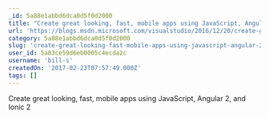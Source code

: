```yaml
---
_id: 5a88e1abbd6dca0d5f0d2000
title: "Create great looking, fast, mobile apps using JavaScript, Angular 2, and Ionic 2"
url: 'https://blogs.msdn.microsoft.com/visualstudio/2016/12/20/create-great-looking-fast-mobile-apps-using-javascript-angular-2-and-ionic-2/'
category: 5a88e1abbd6dca0d5f0d2000
slug: 'create-great-looking-fast-mobile-apps-using-javascript-angular-2-and-ionic-2-2'
user_id: 5a83ce59d6eb0005c4ecda2c
username: 'bill-s'
createdOn: '2017-02-23T07:57:49.000Z'
tags: []
---
```


Create great looking, fast, mobile apps using JavaScript, Angular 2, and Ionic 2

